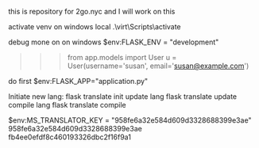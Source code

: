 this is repository for 2go.nyc and I will work on this

activate venv on windows local
.\virt\Scripts\activate

debug mone on on windows
$env:FLASK_ENV = "development"


>>> from app.models import User
>>> u = User(username='susan', email='susan@example.com')


do first
$env:FLASK_APP="application.py"

Initiate new lang:
flask translate init <language-code>
update lang
flask translate update
compile lang
flask translate compile

$env:MS_TRANSLATOR_KEY = "958fe6a32e584d609d3328688399e3ae"
958fe6a32e584d609d3328688399e3ae
fb4ee0efdf8c460193326dbc2f16f9a1
